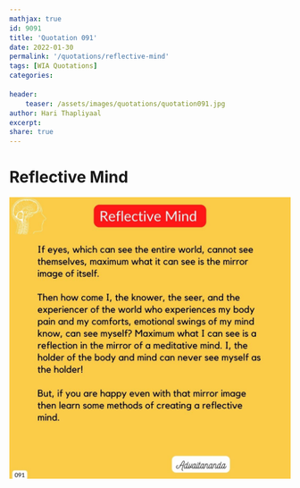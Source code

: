 ```yaml
---
mathjax: true
id: 9091
title: 'Quotation 091'
date: 2022-01-30
permalink: '/quotations/reflective-mind'
tags: [WIA Quotations] 
categories: 

header:
    teaser: /assets/images/quotations/quotation091.jpg
author: Hari Thapliyaal 
excerpt:
share: true 
---
```


# Reflective Mind

![Reflective Mind](/assets/images/quotations/quotation091.jpg)
